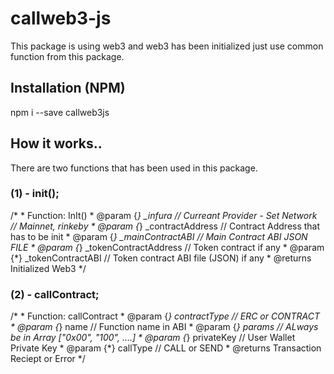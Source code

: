# callweb3-js
This package is using web3 and web3 has been initialized just use common function from this package.

## Installation (NPM)

npm i --save callweb3js

## How it works..

There are two functions that has been used in this package.

### (1) - init();

 /*
     * Function: InIt()
     * @param {*} _infura // Curreant Provider - Set Network // Mainnet, rinkeby
     * @param {*} _contractAddress // Contract Address that has to be init
     * @param {*} _mainContractABI // Main Contract ABI JSON FILE
     * @param {*} _tokenContractAddress  // Token contract if any
     * @param {*} _tokenContractABI // Token contract ABI file (JSON) if any
     * @returns Initialized Web3
*/

### (2) - callContract;

  /*
     * Function: callContract
     * @param {*} contractType // ERC or CONTRACT
     * @param {*} name // Function name in ABI
     * @param {*} params // ALways be in Array ["0x00", "100", ....]
     * @param {*} privateKey // User Wallet Private Key
     * @param {*} callType // CALL or SEND
     * @returns Transaction Reciept or Error
  */